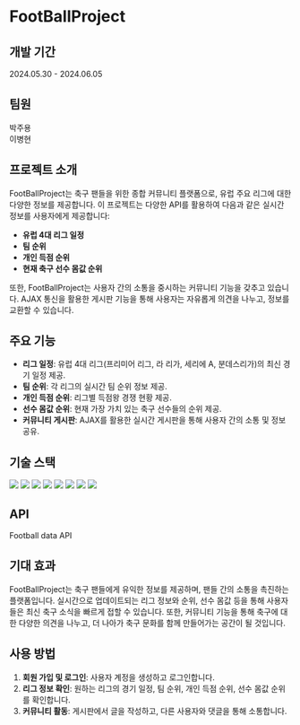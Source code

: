 # FootBallProject

## 개발 기간
2024.05.30 - 2024.06.05

## 팀원
박주용  
이병현

## 프로젝트 소개
FootBallProject는 축구 팬들을 위한 종합 커뮤니티 플랫폼으로, 유럽 주요 리그에 대한 다양한 정보를 제공합니다. 이 프로젝트는 다양한 API를 활용하여 다음과 같은 실시간 정보를 사용자에게 제공합니다:

- **유럽 4대 리그 일정**
- **팀 순위**
- **개인 득점 순위**
- **현재 축구 선수 몸값 순위**

또한, FootBallProject는 사용자 간의 소통을 중시하는 커뮤니티 기능을 갖추고 있습니다. AJAX 통신을 활용한 게시판 기능을 통해 사용자는 자유롭게 의견을 나누고, 정보를 교환할 수 있습니다.

## 주요 기능
- **리그 일정**: 유럽 4대 리그(프리미어 리그, 라 리가, 세리에 A, 분데스리가)의 최신 경기 일정 제공.
- **팀 순위**: 각 리그의 실시간 팀 순위 정보 제공.
- **개인 득점 순위**: 리그별 득점왕 경쟁 현황 제공.
- **선수 몸값 순위**: 현재 가장 가치 있는 축구 선수들의 순위 제공.
- **커뮤니티 게시판**: AJAX를 활용한 실시간 게시판을 통해 사용자 간의 소통 및 정보 공유.

## 기술 스택
<img src="https://img.shields.io/badge/html5-E34F26?style=for-the-badge&logo=html5&logoColor=white"> 
<img src="https://img.shields.io/badge/css-1572B6?style=for-the-badge&logo=css3&logoColor=white"> 
<img src="https://img.shields.io/badge/javascript-F7DF1E?style=for-the-badge&logo=javascript&logoColor=black"> 
<img src="https://img.shields.io/badge/jquery-0769AD?style=for-the-badge&logo=jquery&logoColor=white"> 
<img src="https://img.shields.io/badge/java-007396?style=for-the-badge&logo=java&logoColor=white"> 
<img src="https://img.shields.io/badge/mysql-4479A1?style=for-the-badge&logo=mysql&logoColor=white"> 
<img src="https://img.shields.io/badge/springboot-6DB33F?style=for-the-badge&logo=springboot&logoColor=white"> 
<img src="https://img.shields.io/badge/bootstrap-7952B3?style=for-the-badge&logo=bootstrap&logoColor=white">

## API
Football data API

## 기대 효과
FootBallProject는 축구 팬들에게 유익한 정보를 제공하며, 팬들 간의 소통을 촉진하는 플랫폼입니다. 실시간으로 업데이트되는 리그 정보와 순위, 선수 몸값 등을 통해 사용자들은 최신 축구 소식을 빠르게 접할 수 있습니다. 또한, 커뮤니티 기능을 통해 축구에 대한 다양한 의견을 나누고, 더 나아가 축구 문화를 함께 만들어가는 공간이 될 것입니다.

## 사용 방법
1. **회원 가입 및 로그인**: 사용자 계정을 생성하고 로그인합니다.
2. **리그 정보 확인**: 원하는 리그의 경기 일정, 팀 순위, 개인 득점 순위, 선수 몸값 순위를 확인합니다.
3. **커뮤니티 활동**: 게시판에서 글을 작성하고, 다른 사용자와 댓글을 통해 소통합니다.
